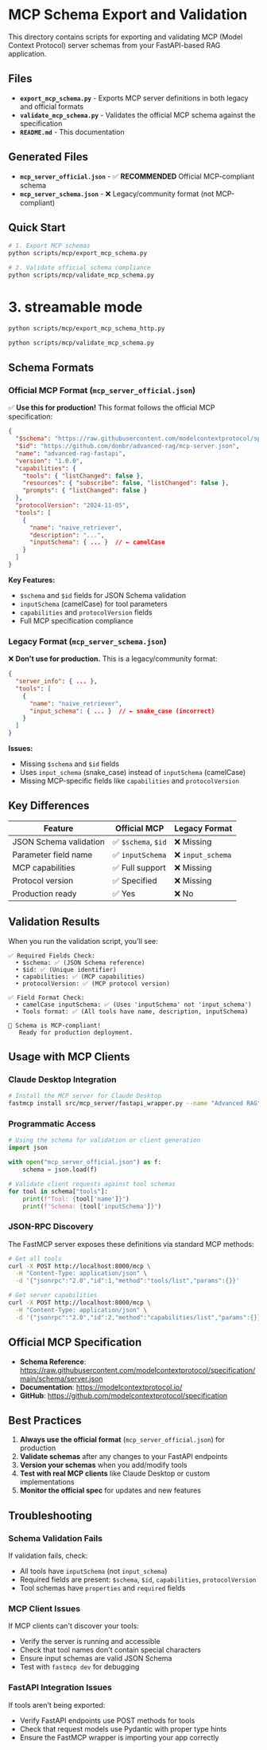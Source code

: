 # MCP Schema Export and Validation

This directory contains scripts for exporting and validating MCP (Model Context Protocol) server schemas from your FastAPI-based RAG application.

## Files

- **`export_mcp_schema.py`** - Exports MCP server definitions in both legacy and official formats
- **`validate_mcp_schema.py`** - Validates the official MCP schema against the specification
- **`README.md`** - This documentation

## Generated Files

- **`mcp_server_official.json`** - ✅ **RECOMMENDED** Official MCP-compliant schema
- **`mcp_server_schema.json`** - ❌ Legacy/community format (not MCP-compliant)

## Quick Start

```bash
# 1. Export MCP schemas
python scripts/mcp/export_mcp_schema.py

# 2. Validate official schema compliance
python scripts/mcp/validate_mcp_schema.py
```
# 3. streamable mode
```bash
python scripts/mcp/export_mcp_schema_http.py

python scripts/mcp/validate_mcp_schema.py
```

## Schema Formats

### Official MCP Format (`mcp_server_official.json`)

✅ **Use this for production!** This format follows the official MCP specification:

```json
{
  "$schema": "https://raw.githubusercontent.com/modelcontextprotocol/specification/main/schema/server.json",
  "$id": "https://github.com/donbr/advanced-rag/mcp-server.json",
  "name": "advanced-rag-fastapi",
  "version": "1.0.0",
  "capabilities": {
    "tools": { "listChanged": false },
    "resources": { "subscribe": false, "listChanged": false },
    "prompts": { "listChanged": false }
  },
  "protocolVersion": "2024-11-05",
  "tools": [
    {
      "name": "naive_retriever", 
      "description": "...",
      "inputSchema": { ... }  // ← camelCase
    }
  ]
}
```

**Key Features:**
- `$schema` and `$id` fields for JSON Schema validation
- `inputSchema` (camelCase) for tool parameters
- `capabilities` and `protocolVersion` fields
- Full MCP specification compliance

### Legacy Format (`mcp_server_schema.json`)

❌ **Don't use for production.** This is a legacy/community format:

```json
{
  "server_info": { ... },
  "tools": [
    {
      "name": "naive_retriever",
      "input_schema": { ... }  // ← snake_case (incorrect)
    }
  ]
}
```

**Issues:**
- Missing `$schema` and `$id` fields
- Uses `input_schema` (snake_case) instead of `inputSchema` (camelCase)
- Missing MCP-specific fields like `capabilities` and `protocolVersion`

## Key Differences

| Feature | Official MCP | Legacy Format |
|---------|-------------|---------------|
| JSON Schema validation | ✅ `$schema`, `$id` | ❌ Missing |
| Parameter field name | ✅ `inputSchema` | ❌ `input_schema` |
| MCP capabilities | ✅ Full support | ❌ Missing |
| Protocol version | ✅ Specified | ❌ Missing |
| Production ready | ✅ Yes | ❌ No |

## Validation Results

When you run the validation script, you'll see:

```
✅ Required Fields Check:
  • $schema: ✅ (JSON Schema reference)
  • $id: ✅ (Unique identifier)
  • capabilities: ✅ (MCP capabilities)
  • protocolVersion: ✅ (MCP protocol version)

✅ Field Format Check:
  • camelCase inputSchema: ✅ (Uses 'inputSchema' not 'input_schema')
  • Tools format: ✅ (All tools have name, description, inputSchema)

🎉 Schema is MCP-compliant!
   Ready for production deployment.
```

## Usage with MCP Clients

### Claude Desktop Integration

```bash
# Install the MCP server for Claude Desktop
fastmcp install src/mcp_server/fastapi_wrapper.py --name "Advanced RAG"
```

### Programmatic Access

```python
# Using the schema for validation or client generation
import json

with open("mcp_server_official.json") as f:
    schema = json.load(f)

# Validate client requests against tool schemas
for tool in schema["tools"]:
    print(f"Tool: {tool['name']}")
    print(f"Schema: {tool['inputSchema']}")
```

### JSON-RPC Discovery

The FastMCP server exposes these definitions via standard MCP methods:

```bash
# Get all tools
curl -X POST http://localhost:8000/mcp \
  -H "Content-Type: application/json" \
  -d '{"jsonrpc":"2.0","id":1,"method":"tools/list","params":{}}'

# Get server capabilities  
curl -X POST http://localhost:8000/mcp \
  -H "Content-Type: application/json" \
  -d '{"jsonrpc":"2.0","id":2,"method":"capabilities/list","params":{}}'
```

## Official MCP Specification

- **Schema Reference**: https://raw.githubusercontent.com/modelcontextprotocol/specification/main/schema/server.json
- **Documentation**: https://modelcontextprotocol.io/
- **GitHub**: https://github.com/modelcontextprotocol/specification

## Best Practices

1. **Always use the official format** (`mcp_server_official.json`) for production
2. **Validate schemas** after any changes to your FastAPI endpoints
3. **Version your schemas** when you add/modify tools
4. **Test with real MCP clients** like Claude Desktop or custom implementations
5. **Monitor the official spec** for updates and new features

## Troubleshooting

### Schema Validation Fails

If validation fails, check:
- All tools have `inputSchema` (not `input_schema`)
- Required fields are present: `$schema`, `$id`, `capabilities`, `protocolVersion`
- Tool schemas have `properties` and `required` fields

### MCP Client Issues

If MCP clients can't discover your tools:
- Verify the server is running and accessible
- Check that tool names don't contain special characters
- Ensure input schemas are valid JSON Schema
- Test with `fastmcp dev` for debugging

### FastAPI Integration Issues

If tools aren't being exported:
- Verify FastAPI endpoints use POST methods for tools
- Check that request models use Pydantic with proper type hints
- Ensure the FastMCP wrapper is importing your app correctly 